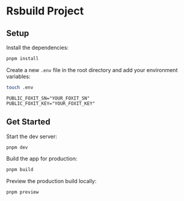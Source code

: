 # Rsbuild Project

## Setup

Install the dependencies:

```bash
pnpm install
```

Create a new `.env` file in the root directory and add your environment variables:

```bash
touch .env
```

```properties filename=".env"
PUBLIC_FOXIT_SN="YOUR_FOXIT_SN"
PUBLIC_FOXIT_KEY="YOUR_FOXIT_KEY"
```

## Get Started

Start the dev server:

```bash
pnpm dev
```

Build the app for production:

```bash
pnpm build
```

Preview the production build locally:

```bash
pnpm preview
```
